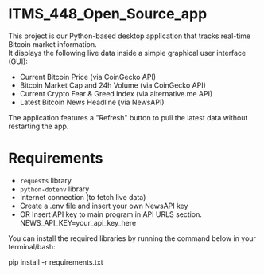 # ITMS_448_Open_Source_app

This project is our Python-based desktop application that tracks real-time Bitcoin market information.  
It displays the following live data inside a simple graphical user interface (GUI):
- Current Bitcoin Price (via CoinGecko API)
- Bitcoin Market Cap and 24h Volume (via CoinGecko API)
- Current Crypto Fear & Greed Index (via alternative.me API)
- Latest Bitcoin News Headline (via NewsAPI)

The application features a "Refresh" button to pull the latest data without restarting the app.

# Requirements

- `requests` library
- `python-dotenv` library
- Internet connection (to fetch live data)
- Create a .env file and insert your own NewsAPI key
- OR Insert API key to main program in API URLS section. NEWS_API_KEY=your_api_key_here

You can install the required libraries by running the command below in your terminal/bash:

pip install -r requirements.txt
